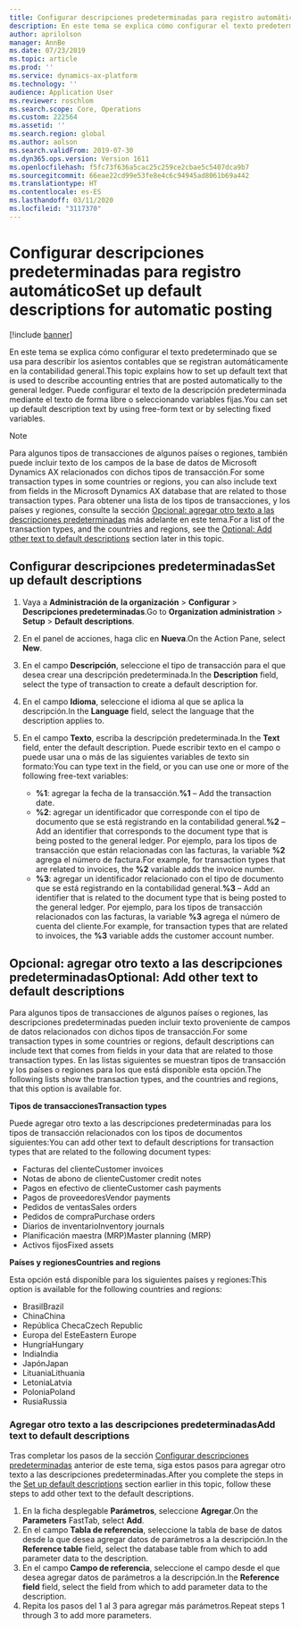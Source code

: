 ```yaml
---
title: Configurar descripciones predeterminadas para registro automático
description: En este tema se explica cómo configurar el texto predeterminado que se usa para describir los asientos contables que se registran automáticamente en la contabilidad general. Puede configurar el texto de la descripción predeterminada mediante el texto de forma libre o seleccionando variables fijas.
author: aprilolson
manager: AnnBe
ms.date: 07/23/2019
ms.topic: article
ms.prod: ''
ms.service: dynamics-ax-platform
ms.technology: ''
audience: Application User
ms.reviewer: roschlom
ms.search.scope: Core, Operations
ms.custom: 222564
ms.assetid: ''
ms.search.region: global
ms.author: aolson
ms.search.validFrom: 2019-07-30
ms.dyn365.ops.version: Version 1611
ms.openlocfilehash: f5fc73f636a5cac25c259ce2cbae5c5407dca9b7
ms.sourcegitcommit: 66eae22cd99e53fe8e4c6c94945ad8061b69a442
ms.translationtype: HT
ms.contentlocale: es-ES
ms.lasthandoff: 03/11/2020
ms.locfileid: "3117370"
---
```

# <a name="set-up-default-descriptions-for-automatic-posting"></a><span data-ttu-id="6d5c8-104">Configurar descripciones predeterminadas para registro automático</span><span class="sxs-lookup"><span data-stu-id="6d5c8-104">Set up default descriptions for automatic posting</span></span>

[!include [banner](../includes/banner.md)]

<span data-ttu-id="6d5c8-105">En este tema se explica cómo configurar el texto predeterminado que se usa para describir los asientos contables que se registran automáticamente en la contabilidad general.</span><span class="sxs-lookup"><span data-stu-id="6d5c8-105">This topic explains how to set up default text that is used to describe accounting entries that are posted automatically to the general ledger.</span></span> <span data-ttu-id="6d5c8-106">Puede configurar el texto de la descripción predeterminada mediante el texto de forma libre o seleccionando variables fijas.</span><span class="sxs-lookup"><span data-stu-id="6d5c8-106">You can set up default description text by using free-form text or by selecting fixed variables.</span></span>

> [!NOTE]
> <span data-ttu-id="6d5c8-107">Para algunos tipos de transacciones de algunos países o regiones, también puede incluir texto de los campos de la base de datos de Microsoft Dynamics AX relacionados con dichos tipos de transacción.</span><span class="sxs-lookup"><span data-stu-id="6d5c8-107">For some transaction types in some countries or regions, you can also include text from fields in the Microsoft Dynamics AX database that are related to those transaction types.</span></span> <span data-ttu-id="6d5c8-108">Para obtener una lista de los tipos de transacciones, y los países y regiones, consulte la sección [Opcional: agregar otro texto a las descripciones predeterminadas](#optional-add-other-text-to-default-descriptions) más adelante en este tema.</span><span class="sxs-lookup"><span data-stu-id="6d5c8-108">For a list of the transaction types, and the countries and regions, see the [Optional: Add other text to default descriptions](#optional-add-other-text-to-default-descriptions) section later in this topic.</span></span>

## <a name="set-up-default-descriptions"></a><span data-ttu-id="6d5c8-109">Configurar descripciones predeterminadas</span><span class="sxs-lookup"><span data-stu-id="6d5c8-109">Set up default descriptions</span></span>

1. <span data-ttu-id="6d5c8-110">Vaya a **Administración de la organización** \> **Configurar** \> **Descripciones predeterminadas**.</span><span class="sxs-lookup"><span data-stu-id="6d5c8-110">Go to **Organization administration** \> **Setup** \> **Default descriptions**.</span></span>
2. <span data-ttu-id="6d5c8-111">En el panel de acciones, haga clic en **Nueva**.</span><span class="sxs-lookup"><span data-stu-id="6d5c8-111">On the Action Pane, select **New**.</span></span>
3. <span data-ttu-id="6d5c8-112">En el campo **Descripción**, seleccione el tipo de transacción para el que desea crear una descripción predeterminada.</span><span class="sxs-lookup"><span data-stu-id="6d5c8-112">In the **Description** field, select the type of transaction to create a default description for.</span></span>
4. <span data-ttu-id="6d5c8-113">En el campo **Idioma**, seleccione el idioma al que se aplica la descripción.</span><span class="sxs-lookup"><span data-stu-id="6d5c8-113">In the **Language** field, select the language that the description applies to.</span></span>
5. <span data-ttu-id="6d5c8-114">En el campo **Texto**, escriba la descripción predeterminada.</span><span class="sxs-lookup"><span data-stu-id="6d5c8-114">In the **Text** field, enter the default description.</span></span> <span data-ttu-id="6d5c8-115">Puede escribir texto en el campo o puede usar una o más de las siguientes variables de texto sin formato:</span><span class="sxs-lookup"><span data-stu-id="6d5c8-115">You can type text in the field, or you can use one or more of the following free-text variables:</span></span>

    - <span data-ttu-id="6d5c8-116">**%1**: agregar la fecha de la transacción.</span><span class="sxs-lookup"><span data-stu-id="6d5c8-116">**%1** – Add the transaction date.</span></span>
    - <span data-ttu-id="6d5c8-117">**%2**: agregar un identificador que corresponde con el tipo de documento que se está registrando en la contabilidad general.</span><span class="sxs-lookup"><span data-stu-id="6d5c8-117">**%2** – Add an identifier that corresponds to the document type that is being posted to the general ledger.</span></span> <span data-ttu-id="6d5c8-118">Por ejemplo, para los tipos de transacción que están relacionadas con las facturas, la variable **%2** agrega el número de factura.</span><span class="sxs-lookup"><span data-stu-id="6d5c8-118">For example, for transaction types that are related to invoices, the **%2** variable adds the invoice number.</span></span>
    - <span data-ttu-id="6d5c8-119">**%3**: agregar un identificador relacionado con el tipo de documento que se está registrando en la contabilidad general.</span><span class="sxs-lookup"><span data-stu-id="6d5c8-119">**%3** – Add an identifier that is related to the document type that is being posted to the general ledger.</span></span> <span data-ttu-id="6d5c8-120">Por ejemplo, para los tipos de transacción relacionados con las facturas, la variable **%3** agrega el número de cuenta del cliente.</span><span class="sxs-lookup"><span data-stu-id="6d5c8-120">For example, for transaction types that are related to invoices, the **%3** variable adds the customer account number.</span></span>

## <a name="optional-add-other-text-to-default-descriptions"></a><span data-ttu-id="6d5c8-121">Opcional: agregar otro texto a las descripciones predeterminadas</span><span class="sxs-lookup"><span data-stu-id="6d5c8-121">Optional: Add other text to default descriptions</span></span>

<span data-ttu-id="6d5c8-122">Para algunos tipos de transacciones de algunos países o regiones, las descripciones predeterminadas pueden incluir texto proveniente de campos de datos relacionados con dichos tipos de transacción.</span><span class="sxs-lookup"><span data-stu-id="6d5c8-122">For some transaction types in some countries or regions, default descriptions can include text that comes from fields in your data that are related to those transaction types.</span></span> <span data-ttu-id="6d5c8-123">En las listas siguientes se muestran tipos de transacción y los países o regiones para los que está disponible esta opción.</span><span class="sxs-lookup"><span data-stu-id="6d5c8-123">The following lists show the transaction types, and the countries and regions, that this option is available for.</span></span>

<span data-ttu-id="6d5c8-124">**Tipos de transacciones**</span><span class="sxs-lookup"><span data-stu-id="6d5c8-124">**Transaction types**</span></span>

<span data-ttu-id="6d5c8-125">Puede agregar otro texto a las descripciones predeterminadas para los tipos de transacción relacionados con los tipos de documentos siguientes:</span><span class="sxs-lookup"><span data-stu-id="6d5c8-125">You can add other text to default descriptions for transaction types that are related to the following document types:</span></span>

- <span data-ttu-id="6d5c8-126">Facturas del cliente</span><span class="sxs-lookup"><span data-stu-id="6d5c8-126">Customer invoices</span></span>
- <span data-ttu-id="6d5c8-127">Notas de abono de cliente</span><span class="sxs-lookup"><span data-stu-id="6d5c8-127">Customer credit notes</span></span>
- <span data-ttu-id="6d5c8-128">Pagos en efectivo de cliente</span><span class="sxs-lookup"><span data-stu-id="6d5c8-128">Customer cash payments</span></span>
- <span data-ttu-id="6d5c8-129">Pagos de proveedores</span><span class="sxs-lookup"><span data-stu-id="6d5c8-129">Vendor payments</span></span>
- <span data-ttu-id="6d5c8-130">Pedidos de ventas</span><span class="sxs-lookup"><span data-stu-id="6d5c8-130">Sales orders</span></span>
- <span data-ttu-id="6d5c8-131">Pedidos de compra</span><span class="sxs-lookup"><span data-stu-id="6d5c8-131">Purchase orders</span></span>
- <span data-ttu-id="6d5c8-132">Diarios de inventario</span><span class="sxs-lookup"><span data-stu-id="6d5c8-132">Inventory journals</span></span>
- <span data-ttu-id="6d5c8-133">Planificación maestra (MRP)</span><span class="sxs-lookup"><span data-stu-id="6d5c8-133">Master planning (MRP)</span></span>
- <span data-ttu-id="6d5c8-134">Activos fijos</span><span class="sxs-lookup"><span data-stu-id="6d5c8-134">Fixed assets</span></span>

<span data-ttu-id="6d5c8-135">**Países y regiones**</span><span class="sxs-lookup"><span data-stu-id="6d5c8-135">**Countries and regions**</span></span>

<span data-ttu-id="6d5c8-136">Esta opción está disponible para los siguientes países y regiones:</span><span class="sxs-lookup"><span data-stu-id="6d5c8-136">This option is available for the following countries and regions:</span></span>

- <span data-ttu-id="6d5c8-137">Brasil</span><span class="sxs-lookup"><span data-stu-id="6d5c8-137">Brazil</span></span>
- <span data-ttu-id="6d5c8-138">China</span><span class="sxs-lookup"><span data-stu-id="6d5c8-138">China</span></span>
- <span data-ttu-id="6d5c8-139">República Checa</span><span class="sxs-lookup"><span data-stu-id="6d5c8-139">Czech Republic</span></span>
- <span data-ttu-id="6d5c8-140">Europa del Este</span><span class="sxs-lookup"><span data-stu-id="6d5c8-140">Eastern Europe</span></span>
- <span data-ttu-id="6d5c8-141">Hungría</span><span class="sxs-lookup"><span data-stu-id="6d5c8-141">Hungary</span></span>
- <span data-ttu-id="6d5c8-142">India</span><span class="sxs-lookup"><span data-stu-id="6d5c8-142">India</span></span>
- <span data-ttu-id="6d5c8-143">Japón</span><span class="sxs-lookup"><span data-stu-id="6d5c8-143">Japan</span></span>
- <span data-ttu-id="6d5c8-144">Lituania</span><span class="sxs-lookup"><span data-stu-id="6d5c8-144">Lithuania</span></span>
- <span data-ttu-id="6d5c8-145">Letonia</span><span class="sxs-lookup"><span data-stu-id="6d5c8-145">Latvia</span></span>
- <span data-ttu-id="6d5c8-146">Polonia</span><span class="sxs-lookup"><span data-stu-id="6d5c8-146">Poland</span></span>
- <span data-ttu-id="6d5c8-147">Rusia</span><span class="sxs-lookup"><span data-stu-id="6d5c8-147">Russia</span></span>

### <a name="add-text-to-default-descriptions"></a><span data-ttu-id="6d5c8-148">Agregar otro texto a las descripciones predeterminadas</span><span class="sxs-lookup"><span data-stu-id="6d5c8-148">Add text to default descriptions</span></span>

<span data-ttu-id="6d5c8-149">Tras completar los pasos de la sección [Configurar descripciones predeterminadas](#set-up-default-descriptions) anterior de este tema, siga estos pasos para agregar otro texto a las descripciones predeterminadas.</span><span class="sxs-lookup"><span data-stu-id="6d5c8-149">After you complete the steps in the [Set up default descriptions](#set-up-default-descriptions) section earlier in this topic, follow these steps to add other text to the default descriptions.</span></span>

1. <span data-ttu-id="6d5c8-150">En la ficha desplegable **Parámetros**, seleccione **Agregar**.</span><span class="sxs-lookup"><span data-stu-id="6d5c8-150">On the **Parameters** FastTab, select **Add**.</span></span>
2. <span data-ttu-id="6d5c8-151">En el campo **Tabla de referencia**, seleccione la tabla de base de datos desde la que desea agregar datos de parámetros a la descripción.</span><span class="sxs-lookup"><span data-stu-id="6d5c8-151">In the **Reference table** field, select the database table from which to add parameter data to the description.</span></span>
3. <span data-ttu-id="6d5c8-152">En el campo **Campo de referencia**, seleccione el campo desde el que desea agregar datos de parámetros a la descripción.</span><span class="sxs-lookup"><span data-stu-id="6d5c8-152">In the **Reference field** field, select the field from which to add parameter data to the description.</span></span>
4. <span data-ttu-id="6d5c8-153">Repita los pasos del 1 al 3 para agregar más parámetros.</span><span class="sxs-lookup"><span data-stu-id="6d5c8-153">Repeat steps 1 through 3 to add more parameters.</span></span>
